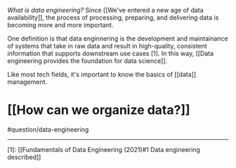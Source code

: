 *What is data engineering?* Since [[We've entered a new age of data availability]], the process of processing, preparing, and delivering data is becoming more and more important. 

One definition is that data enginnering is the development and maintainance of systems that take in raw data and result in high-quality, consistent information that supports downstream use cases [1]. In this way, [[Data engineering provides the foundation for data science]]. 

Like most tech fields, it's important to know the basics of [[data]] management. 
# [[How can we organize data?]]

#question/data-engineering

---
[1]: [[Fundamentals of Data Engineering (2021)#1 Data engineering described]]